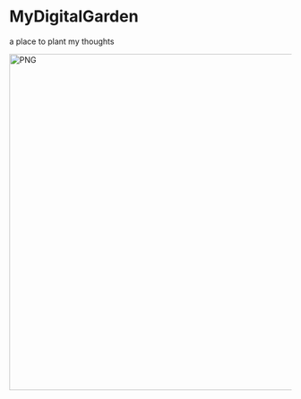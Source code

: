 # MyDigitalGarden
a place to plant my thoughts


<img align="right" alt="PNG" src="https://github.com/aquarianite/MyDigitalGarden/blob/main/snp-3.gif?raw=true" width="800" height="600" />

